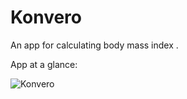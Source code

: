 # Konvero
An app for calculating body mass index .

App at a glance:

![Konvero](https://user-images.githubusercontent.com/78131219/235579382-e07dd3dd-4580-4ea3-af19-0de8cf5f387e.jpeg)
